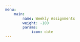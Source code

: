 ```yaml
---
menu:
    main:
        name: Weekly Assignments
        weight: -100
        params:
            icon: date
---
```























































































